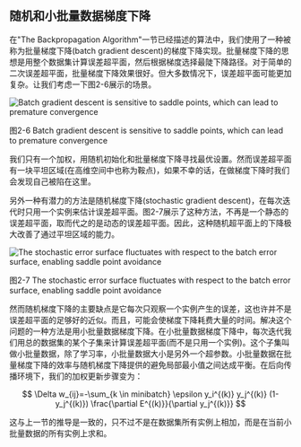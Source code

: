 ## 随机和小批量数据梯度下降
在"The Backpropagation Algorithm"一节已经描述的算法中，我们使用了一种被称为批量梯度下降(batch gradient descent)的梯度下降实现。批量梯度下降的思想是用整个数据集计算误差超平面，然后根据梯度选择最陡下降路径。对于简单的二次误差超平面，批量梯度下降效果很好。但大多数情况下，误差超平面可能更加复杂。让我们考虑一下图2-6展示的场景。

![Batch gradient descent is sensitive to saddle points, which can lead to premature convergence](https://github.com/lucasbyAI/Fundamental_of_Deep_Learning_ZH/blob/master/images_folder/Fig2-6.png?raw=true)

图2-6 Batch gradient descent is sensitive to saddle points, which can lead to premature convergence

我们只有一个加权，用随机初始化和批量梯度下降寻找最优设置。然而误差超平面有一块平坦区域(在高维空间中也称为鞍点)，如果不幸的话，在做梯度下降时我们会发现自己被陷在这里。

另外一种有潜力的方法是随机梯度下降(stochastic gradient descent)，在每次迭代时只用一个实例来估计误差超平面。图2-7展示了这种方法，不再是一个静态的误差超平面，取而代之的是动态的误差超平面。因此，这种随机超平面上的下降极大改善了通过平坦区域的能力。

![The stochastic error surface fluctuates with respect to the batch error surface, enabling saddle point avoidance](https://github.com/lucasbyAI/Fundamental_of_Deep_Learning_ZH/blob/master/images_folder/Fig2-7.png?raw=true)

图2-7 The stochastic error surface fluctuates with respect to the batch error surface, enabling saddle point avoidance

然而随机梯度下降的主要缺点是它每次只观察一个实例产生的误差，这也许并不是误差超平面的足够好的近似。而且，可能会使梯度下降耗费大量的时间。解决这个问题的一种方法是用小批量数据梯度下降。在小批量数据梯度下降中，每次迭代我们用总的数据集的某个子集来计算误差超平面(而不是只用一个实例)。这个子集叫做小批量数据，除了学习率，小批量数据大小是另外一个超参数。小批量数据在批量梯度下降的效率与随机梯度下降提供的避免局部最小值之间达成平衡。在后向传播环境下，我们的加权更新步骤变为：

$$
\Delta w_{ij}=-\sum_{k \in minibatch} \epsilon y_i^{(k)} y_j^{(k)} (1-y_j^{(k)}) \frac{\partial E^{(k)}}{\partial y_j^{(k)}}
$$

这与上一节的推导是一致的，只不过不是在数据集所有实例上相加，而是在当前小批量数据的所有实例上求和。

